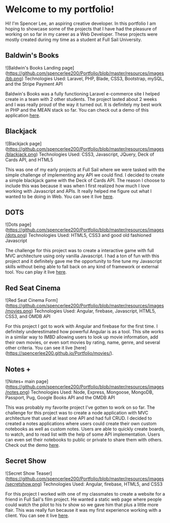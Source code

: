# Welcome to my portfolio!
  Hi! I'm Spencer Lee, an aspiring creative developer.
  In this portfolio I am hoping to showcase some of the projects that I have had the pleasure of working on so far in my career as a Web Developer. These projects were mostly created during my time as a student at Full Sail University.

## Baldwin's Books
  ![Baldwin's Books Landing page]
  (https://github.com/spencerlee200/Portfolio/blob/master/resources/images/bb.png)
  Technologies Used: Laravel, PHP, Blade, CSS3, Bootstrap,
  mySQL, and the Stripe Payment API

  Baldwin's Books was a fully functioning Laravel e-commerce site I helped create in a team with 2 other students. The project lasted about 2 weeks and I was really proud of the way it turned out. It is definitely my best work in PHP and the MEAN stack so far. You can check out a demo of this application [here]( https://youtu.be/F7EI7WzmjQY).

## Blackjack
  ![Blackjack page]
  (https://github.com/spencerlee200/Portfolio/blob/master/resources/images/blackjack.png)
  Technologies Used: CSS3, Javascript, JQuery, Deck of Cards API, and HTML5

  This was one of my early projects at Full Sail where we were tasked with the simple challenge of implementing any API we could find. I decided to create a simple blackjack game with the Deck of Cards API. The reason I choose to include this was because it was when I first realized how much I love working with Javascript and APIs. It really helped me figure out what I wanted to be doing in Web. You can see it live [here](https://spencerlee200.github.io/Portfolio/blackjack/).

## DOTS
  ![Dots page]
  (https://github.com/spencerlee200/Portfolio/blob/master/resources/images/dots.png)
  Technologies Used: HTML5, CSS3 and good old fashioned Javascript

  The challenge for this project was to create a interactive game with full MVC architecture using only vanilla Javascript. I had a ton of fun with this project and it definitely gave me the opportunity to fine tune my Javascript skills without being able to fall back on any kind of framework or external tool. You can play it live [here](https://spencerlee200.github.io/Portfolio/dots/).

## Red Seat Cinema
  ![Red Seat Cinema Form]
  (https://github.com/spencerlee200/Portfolio/blob/master/resources/images/movies.png)
  Technologies Used: Angular, firebase, Javascript, HTML5, CSS3, and OMDB API

  For this project I got to work with Angular and firebase for the first time. I definitely underestimated how powerful Angular is as a tool. This site works in a similar way to IMBD allowing users to look up movie information, add their own movies, or even sort movies by rating, name, genre, and several other criteria. You can see it live [here]
  (https://spencerlee200.github.io/Portfolio/movies/).  

## Notes +
  ![Notes+ main page]
  (https://github.com/spencerlee200/Portfolio/blob/master/resources/images/notes.png)
  Technologies Used: Node, Express, Mongoose, MongoDB, Passport, Pug, Google Books API and the OMDB API

  This was probably my favorite project I've gotten to work on so far. The challenge for this project was to create a node application with MVC architecture that used at least one API and had full CRUD. I decided to created a notes applications where users could create their own custom notebooks as well as custom notes. Users are able to quickly create boards, to watch, and to read list with the help of some API implementation. Users can even set their notebooks to public or private to share them with others. Check out the demo [here](https://youtu.be/k9lcfve6gXg).

## Secret Show
  ![Secret Show Teaser]
  (https://github.com/spencerlee200/Portfolio/blob/master/resources/images/secretshow.png)
  Technologies Used: Angular, firebase, HTML5, and CSS3

  For this project I worked with one of my classmates to create a website for a friend in Full Sail's film project. He wanted a static web page where people could watch the pilot to his tv show so we gave him that plus a little more flair. This was really fun because it was my first experience working with a client. You can see it live [here](https://spencerlee200.github.io/Portfolio/secretshow/).
